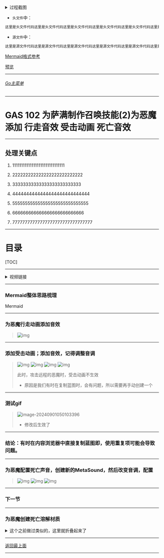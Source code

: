 <details>
<summary>过程截图</summary>

>

------

</details>




+ `头文件`中：
```cpp
这里是头文件代码这里是头文件代码这里是头文件代码这里是头文件代码这里是头文件代码这里是头文件代码
```

+ `源文件`中：
```cpp
这里是源文件代码这里是源文件代码这里是源文件代码这里是源文件代码这里是源文件代码这里是源文件代码
```

[Mermaid格式参考](https://github.com/liyunlong618/LiYunLongKnowledgeLibrary/blob/main/Mermaid%E6%A0%BC%E5%BC%8F%E5%8F%82%E8%80%83.md)

[预览](https://github.com/liyunlong618/LiYunLongKnowledgeLibrary/tree/main/UECPP/Models/GAS/GAS_2_Aura)



___________________________________________________________________________________________
###### [Go主菜单](../MainMenu.md)
___________________________________________________________________________________________

# GAS 102 为萨满制作召唤技能(2)为恶魔添加 行走音效 受击动画 死亡音效

___________________________________________________________________________________________

## 处理关键点

1. 111111111111111111111111111111

2. 222222222222222222222222222

3. 33333333333333333333333333

4. 4444444444444444444444444444

5. 555555555555555555555555555555

6. 666666666666666666666666666

7. 77777777777777777777777777777777

___________________________________________________________________________________________

# 目录


[TOC]


___________________________________________________________________________________________

<details>
<summary>视频链接</summary>

[14. Demon - Sound Notifies_哔哩哔哩_bilibili](https://www.bilibili.com/video/BV1TH4y1L7NP?p=15&spm_id_from=pageDriver&vd_source=9e1e64122d802b4f7ab37bd325a89e6c)

[15. Demon - Dissolve Effect_哔哩哔哩_bilibili](https://www.bilibili.com/video/BV1TH4y1L7NP?p=16&spm_id_from=pageDriver&vd_source=9e1e64122d802b4f7ab37bd325a89e6c)

------

</details>

___________________________________________________________________________________________

### Mermaid整体思路梳理

Mermaid

------

### 为恶魔行走动画添加音效
>![img](https://api2.mubu.com/v3/document_image/25165450_a016040e-10ff-485d-ac06-9f224928e733.png)


------

### 添加受击动画；添加音效，记得调整音调
>![img](https://api2.mubu.com/v3/document_image/25165450_873a86b1-d87e-45ab-f558-8afc71f74599.png)
>![img](https://api2.mubu.com/v3/document_image/25165450_52a1e972-08cf-4686-a29f-67758d7c0278.png)
>![img](https://api2.mubu.com/v3/document_image/25165450_a90c9289-8d8c-42fb-ae0b-17f7e5cd6620.png)
>![img](https://api2.mubu.com/v3/document_image/25165450_f71aa596-718d-41c3-9023-e426ac55df15.png)
>
>此时，攻击远程的恶魔时，受击动画不生效
>
>- 原因是我们有时在复制蓝图时，会有问题，所以需要再手动创建一个

------

### 测试gif

>![image-20240901050103396](C:\Users\ROG\AppData\Roaming\Typora\typora-user-images\image-20240901050103396.png)
>
>- 修改后生效了


------

### 结论：有时在内容浏览器中直接复制蓝图即，使用重复项可能会导致问题。


------

### 为恶魔配置死亡声音，创建新的MetaSound，然后改变音调，配置
>![img](https://api2.mubu.com/v3/document_image/25165450_18890312-7bf0-4958-a204-88d6697a28b6.png)
>![img](https://api2.mubu.com/v3/document_image/25165450_453f5369-1efd-4a7a-a44d-77aa30edda5b.png)
>![img](https://api2.mubu.com/v3/document_image/25165450_510b0d4c-7090-4421-ca4c-1669b9ec1395.png)

------

### 下一节

------


### 为恶魔创建死亡溶解材质
<details>
<summary>这个之前做过类似的，这里就折叠起来了</summary>

>

------

</details>




___________________________________________________________________________________________

[返回最上面](#Go主菜单)

___________________________________________________________________________________________